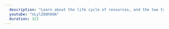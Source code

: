 ```yaml
---
  description: "Learn about the life cycle of resources, and the two types of scopes - Per-request and Singleton"
  youtube: "nLylZ08h60A"
  duration: 322
---
```

